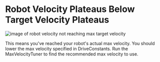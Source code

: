 # Robot Velocity Plateaus Below Target Velocity Plateaus

![image of robot velocity not reaching max target velocity](../static/robot_velocity_plateaus_below_target_velocity_plateau/lowPlateau.png)

This means you've reached your robot's actual max velocity.
You should lower the max velocity specified in DriveConstants.
Run the MaxVelocityTuner to find the recommended max velocity to use.
